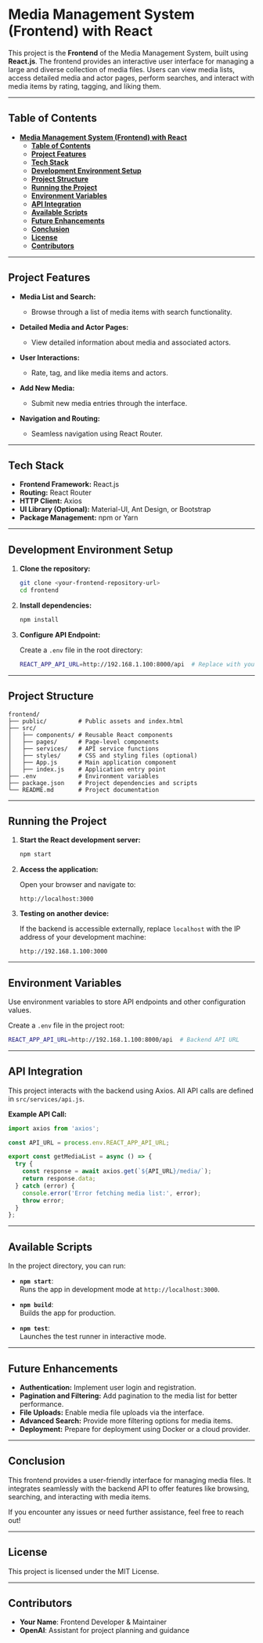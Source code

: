 
# **Media Management System (Frontend) with React**

This project is the **Frontend** of the Media Management System, built using **React.js**. The frontend provides an interactive user interface for managing a large and diverse collection of media files. Users can view media lists, access detailed media and actor pages, perform searches, and interact with media items by rating, tagging, and liking them.

---

## **Table of Contents**

- [**Media Management System (Frontend) with React**](#media-management-system-frontend-with-react)
  - [**Table of Contents**](#table-of-contents)
  - [**Project Features**](#project-features)
  - [**Tech Stack**](#tech-stack)
  - [**Development Environment Setup**](#development-environment-setup)
  - [**Project Structure**](#project-structure)
  - [**Running the Project**](#running-the-project)
  - [**Environment Variables**](#environment-variables)
  - [**API Integration**](#api-integration)
  - [**Available Scripts**](#available-scripts)
  - [**Future Enhancements**](#future-enhancements)
  - [**Conclusion**](#conclusion)
  - [**License**](#license)
  - [**Contributors**](#contributors)

---

## **Project Features**

- **Media List and Search:**  
  - Browse through a list of media items with search functionality.
  
- **Detailed Media and Actor Pages:**  
  - View detailed information about media and associated actors.
  
- **User Interactions:**  
  - Rate, tag, and like media items and actors.

- **Add New Media:**  
  - Submit new media entries through the interface.

- **Navigation and Routing:**  
  - Seamless navigation using React Router.

---

## **Tech Stack**

- **Frontend Framework:** React.js  
- **Routing:** React Router  
- **HTTP Client:** Axios  
- **UI Library (Optional):** Material-UI, Ant Design, or Bootstrap  
- **Package Management:** npm or Yarn  

---

## **Development Environment Setup**

1. **Clone the repository:**

    ```bash
    git clone <your-frontend-repository-url>
    cd frontend
    ```

2. **Install dependencies:**

    ```bash
    npm install
    ```

3. **Configure API Endpoint:**

    Create a `.env` file in the root directory:

    ```bash
    REACT_APP_API_URL=http://192.168.1.100:8000/api  # Replace with your backend IP
    ```

---

## **Project Structure**

```
frontend/
├── public/         # Public assets and index.html
├── src/
│   ├── components/ # Reusable React components
│   ├── pages/      # Page-level components
│   ├── services/   # API service functions
│   ├── styles/     # CSS and styling files (optional)
│   ├── App.js      # Main application component
│   ├── index.js    # Application entry point
├── .env            # Environment variables
├── package.json    # Project dependencies and scripts
└── README.md       # Project documentation
```

---

## **Running the Project**

1. **Start the React development server:**

    ```bash
    npm start
    ```

2. **Access the application:**

    Open your browser and navigate to:

    ```
    http://localhost:3000
    ```

3. **Testing on another device:**

    If the backend is accessible externally, replace `localhost` with the IP address of your development machine:

    ```
    http://192.168.1.100:3000
    ```

---

## **Environment Variables**

Use environment variables to store API endpoints and other configuration values.

Create a `.env` file in the project root:

```bash
REACT_APP_API_URL=http://192.168.1.100:8000/api  # Backend API URL
```

---

## **API Integration**

This project interacts with the backend using Axios. All API calls are defined in `src/services/api.js`.

**Example API Call:**

```javascript
import axios from 'axios';

const API_URL = process.env.REACT_APP_API_URL;

export const getMediaList = async () => {
  try {
    const response = await axios.get(`${API_URL}/media/`);
    return response.data;
  } catch (error) {
    console.error('Error fetching media list:', error);
    throw error;
  }
};
```

---

## **Available Scripts**

In the project directory, you can run:

- **`npm start`**:  
  Runs the app in development mode at `http://localhost:3000`.

- **`npm build`**:  
  Builds the app for production.

- **`npm test`**:  
  Launches the test runner in interactive mode.

---

## **Future Enhancements**

- **Authentication:** Implement user login and registration.  
- **Pagination and Filtering:** Add pagination to the media list for better performance.  
- **File Uploads:** Enable media file uploads via the interface.  
- **Advanced Search:** Provide more filtering options for media items.  
- **Deployment:** Prepare for deployment using Docker or a cloud provider.

---

## **Conclusion**

This frontend provides a user-friendly interface for managing media files. It integrates seamlessly with the backend API to offer features like browsing, searching, and interacting with media items. 

If you encounter any issues or need further assistance, feel free to reach out!

---

## **License**

This project is licensed under the MIT License.

---

## **Contributors**

- **Your Name**: Frontend Developer & Maintainer  
- **OpenAI**: Assistant for project planning and guidance  
